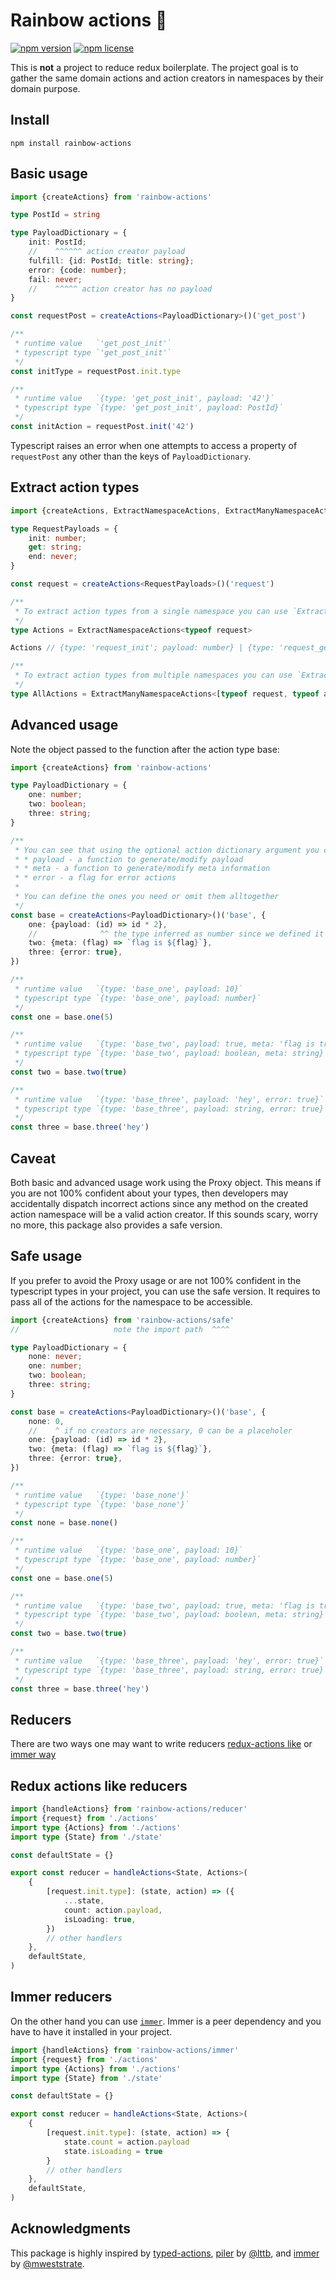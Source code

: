# Rainbow actions 🌈

[![npm version](https://img.shields.io/npm/v/rainbow-actions.svg?style=flat)](https://www.npmjs.com/package/rainbow-actions)
[![npm license](https://img.shields.io/npm/l/rainbow-actions.svg?style=flat)](https://www.npmjs.com/package/rainbow-actions)

This is **not** a project to reduce redux boilerplate. The project goal is to gather the same domain actions and action creators in namespaces by their domain purpose.

## Install

```shell
npm install rainbow-actions
```

## Basic usage

```typescript
import {createActions} from 'rainbow-actions'

type PostId = string

type PayloadDictionary = {
    init: PostId;
    //    ^^^^^^ action creator payload
    fulfill: {id: PostId; title: string};
    error: {code: number};
    fail: never;
    //    ^^^^^ action creator has no payload
}

const requestPost = createActions<PayloadDictionary>()('get_post')

/**
 * runtime value   `'get_post_init'`
 * typescript type `'get_post_init'`
 */
const initType = requestPost.init.type

/**
 * runtime value   `{type: 'get_post_init', payload: '42'}`
 * typescript type `{type: 'get_post_init', payload: PostId}`
 */
const initAction = requestPost.init('42')
```

Typescript raises an error when one attempts to access a property of `requestPost` any other than the keys of `PayloadDictionary`.

## Extract action types

```typescript
import {createActions, ExtractNamespaceActions, ExtractManyNamespaceActions} from 'rainbow-actions'

type RequestPayloads = {
    init: number;
    get: string;
    end: never;
}

const request = createActions<RequestPayloads>()('request')

/**
 * To extract action types from a single namespace you can use `ExtractNamespaceActions`
 */
type Actions = ExtractNamespaceActions<typeof request>

Actions // {type: 'request_init'; payload: number} | {type: 'request_get'; payload: string} | {type: 'request_end'}

/**
 * To extract action types from multiple namespaces you can use `ExtractManyNamespaceActions`
 */
type AllActions = ExtractManyNamespaceActions<[typeof request, typeof anotherNamespace /*...etc*/]>
```

## Advanced usage

Note the object passed to the function after the action type base:

```typescript
import {createActions} from 'rainbow-actions'

type PayloadDictionary = {
    one: number;
    two: boolean;
    three: string;
}

/**
 * You can see that using the optional action dictionary argument you can define:
 * * payload - a function to generate/modify payload
 * * meta - a function to generate/modify meta information
 * * error - a flag for error actions
 *
 * You can define the ones you need or omit them alltogether
 */
const base = createActions<PayloadDictionary>()('base', {
    one: {payload: (id) => id * 2},
    //              ^^ the type inferred as number since we defined it in PayloadDictionary
    two: {meta: (flag) => `flag is ${flag}`},
    three: {error: true},
})

/**
 * runtime value   `{type: 'base_one', payload: 10}`
 * typescript type `{type: 'base_one', payload: number}`
 */
const one = base.one(5)

/**
 * runtime value   `{type: 'base_two', payload: true, meta: 'flag is true'}`
 * typescript type `{type: 'base_two', payload: boolean, meta: string}`
 */
const two = base.two(true)

/**
 * runtime value   `{type: 'base_three', payload: 'hey', error: true}`
 * typescript type `{type: 'base_three', payload: string, error: true}`
 */
const three = base.three('hey')
```

## Caveat

Both basic and advanced usage work using the Proxy object. This means if you are not 100% confident about your types, then developers may accidentally dispatch incorrect actions since any method on the created action namespace will be a valid action creator. If this sounds scary, worry no more, this package also provides a safe version.

## Safe usage

If you prefer to avoid the Proxy usage or are not 100% confident in the typescript types in your project, you can use the safe version. It requires to pass all of the actions for the namespace to be accessible.

```typescript
import {createActions} from 'rainbow-actions/safe'
//                     note the import path  ^^^^

type PayloadDictionary = {
    none: never;
    one: number;
    two: boolean;
    three: string;
}

const base = createActions<PayloadDictionary>()('base', {
    none: 0,
    //    ^ if no creators are necessary, 0 can be a placeholer
    one: {payload: (id) => id * 2},
    two: {meta: (flag) => `flag is ${flag}`},
    three: {error: true},
})

/**
 * runtime value   `{type: 'base_none'}`
 * typescript type `{type: 'base_none'}`
 */
const none = base.none()

/**
 * runtime value   `{type: 'base_one', payload: 10}`
 * typescript type `{type: 'base_one', payload: number}`
 */
const one = base.one(5)

/**
 * runtime value   `{type: 'base_two', payload: true, meta: 'flag is true'}`
 * typescript type `{type: 'base_two', payload: boolean, meta: string}`
 */
const two = base.two(true)

/**
 * runtime value   `{type: 'base_three', payload: 'hey', error: true}`
 * typescript type `{type: 'base_three', payload: string, error: true}`
 */
const three = base.three('hey')
```

## Reducers

There are two ways one may want to write reducers [redux-actions like](#redux-actions-like-reducers) or [immer way](#immer-reducers)

## Redux actions like reducers

```typescript
import {handleActions} from 'rainbow-actions/reducer'
import {request} from './actions'
import type {Actions} from './actions'
import type {State} from './state'

const defaultState = {}

export const reducer = handleActions<State, Actions>(
    {
        [request.init.type]: (state, action) => ({
            ...state,
            count: action.payload,
            isLoading: true,
        })
        // other handlers
    },
    defaultState,
)
```

## Immer reducers

On the other hand you can use [`immer`](https://github.com/immerjs/immer). Immer is a peer dependency and you have to have it installed in your project.

```typescript
import {handleActions} from 'rainbow-actions/immer'
import {request} from './actions'
import type {Actions} from './actions'
import type {State} from './state'

const defaultState = {}

export const reducer = handleActions<State, Actions>(
    {
        [request.init.type]: (state, action) => {
            state.count = action.payload
            state.isLoading = true
        }
        // other handlers
    },
    defaultState,
)
```

## Acknowledgments

This package is highly inspired by [typed-actions](https://github.com/lttb/typed-actions), [piler](https://github.com/lttb/piler) by [@lttb](https://github.com/lttb), and [immer](https://github.com/immerjs/immer) by [@mweststrate](https://github.com/mweststrate).
